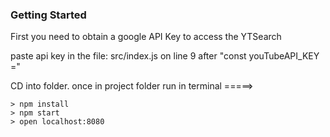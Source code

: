 ### Getting Started

First you need to obtain a google API Key to access the YTSearch

paste api key in the file: src/index.js on line 9  after "const youTubeAPI_KEY ="

CD into folder. once in project folder run in terminal =====>
```
> npm install
> npm start
> open localhost:8080
```
